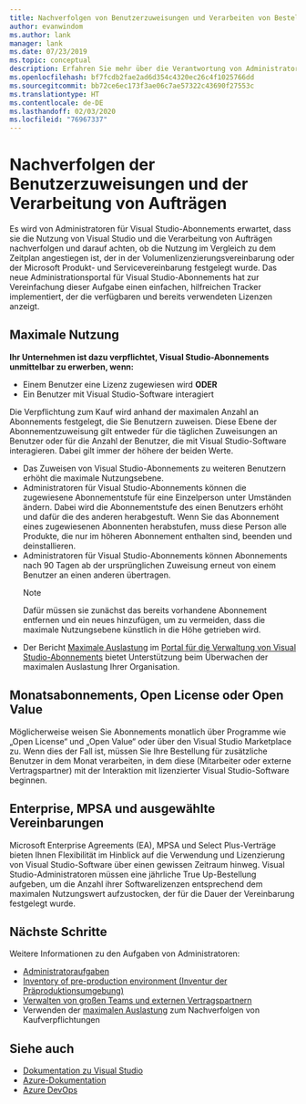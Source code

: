 ```yaml
---
title: Nachverfolgen von Benutzerzuweisungen und Verarbeiten von Bestellungen| Visual Studio Marketplace
author: evanwindom
ms.author: lank
manager: lank
ms.date: 07/23/2019
ms.topic: conceptual
description: Erfahren Sie mehr über die Verantwortung von Administratoren hinsichtlich des Nachverfolgens von Benutzerzuweisungen und des Verarbeitens von Aufträgen.
ms.openlocfilehash: bf7fcdb2fae2ad6d354c4320ec26c4f1025766dd
ms.sourcegitcommit: bb72ce6ec173f3ae06c7ae57322c43690f27553c
ms.translationtype: HT
ms.contentlocale: de-DE
ms.lasthandoff: 02/03/2020
ms.locfileid: "76967337"
---
```

# <a name="track-user-assignment-and-process-orders"></a>Nachverfolgen der Benutzerzuweisungen und der Verarbeitung von Aufträgen
Es wird von Administratoren für Visual Studio-Abonnements erwartet, dass sie die Nutzung von Visual Studio und die Verarbeitung von Aufträgen nachverfolgen und darauf achten, ob die Nutzung im Vergleich zu dem Zeitplan angestiegen ist, der in der Volumenlizenzierungsvereinbarung oder der Microsoft Produkt- und Servicevereinbarung festgelegt wurde. Das neue Administrationsportal für Visual Studio-Abonnements hat zur Vereinfachung dieser Aufgabe einen einfachen, hilfreichen Tracker implementiert, der die verfügbaren und bereits verwendeten Lizenzen anzeigt.

## <a name="maximum-usage"></a>Maximale Nutzung
**Ihr Unternehmen ist dazu verpflichtet, Visual Studio-Abonnements unmittelbar zu erwerben, wenn:**
- Einem Benutzer eine Lizenz zugewiesen wird **ODER**
- Ein Benutzer mit Visual Studio-Software interagiert

Die Verpflichtung zum Kauf wird anhand der maximalen Anzahl an Abonnements festgelegt, die Sie Benutzern zuweisen. Diese Ebene der Abonnementzuweisung gilt entweder für die täglichen Zuweisungen an Benutzer oder für die Anzahl der Benutzer, die mit Visual Studio-Software interagieren. Dabei gilt immer der höhere der beiden Werte.

- Das Zuweisen von Visual Studio-Abonnements zu weiteren Benutzern erhöht die maximale Nutzungsebene.  
- Administratoren für Visual Studio-Abonnements können die zugewiesene Abonnementstufe für eine Einzelperson unter Umständen ändern. Dabei wird die Abonnementstufe des einen Benutzers erhöht und dafür die des anderen herabgestuft. Wenn Sie das Abonnement eines zugewiesenen Abonnenten herabstufen, muss diese Person alle Produkte, die nur im höheren Abonnement enthalten sind, beenden und deinstallieren. 
- Administratoren für Visual Studio-Abonnements können Abonnements nach 90 Tagen ab der ursprünglichen Zuweisung erneut von einem Benutzer an einen anderen übertragen. 
    > [!NOTE]
    > Dafür müssen sie zunächst das bereits vorhandene Abonnement entfernen und ein neues hinzufügen, um zu vermeiden, dass die maximale Nutzungsebene künstlich in die Höhe getrieben wird. 
- Der Bericht [Maximale Auslastung](maximum-usage.md) im [Portal für die Verwaltung von Visual Studio-Abonnements](https://manage.visualstudio.com) bietet Unterstützung beim Überwachen der maximalen Auslastung Ihrer Organisation. 

## <a name="monthly-subscriptions-open-license-or-open-value"></a>Monatsabonnements, Open License oder Open Value
Möglicherweise weisen Sie Abonnements monatlich über Programme wie „Open License“ und „Open Value“ oder über den Visual Studio Marketplace zu. Wenn dies der Fall ist, müssen Sie Ihre Bestellung für zusätzliche Benutzer in dem Monat verarbeiten, in dem diese (Mitarbeiter oder externe Vertragspartner) mit der Interaktion mit lizenzierter Visual Studio-Software beginnen.

## <a name="enterprise-mpsa-and-select-agreements"></a>Enterprise, MPSA und ausgewählte Vereinbarungen
Microsoft Enterprise Agreements (EA), MPSA und Select Plus-Verträge bieten Ihnen Flexibilität im Hinblick auf die Verwendung und Lizenzierung von Visual Studio-Software über einen gewissen Zeitraum hinweg. Visual Studio-Administratoren müssen eine jährliche True Up-Bestellung aufgeben, um die Anzahl ihrer Softwarelizenzen entsprechend dem maximalen Nutzungswert aufzustocken, der für die Dauer der Vereinbarung festgelegt wurde.

## <a name="next-steps"></a>Nächste Schritte
Weitere Informationen zu den Aufgaben von Administratoren:
- [Administratoraufgaben](admin-responsibilities.md)
- [Inventory of pre-production environment (Inventur der Präproduktionsumgebung)](admin-inventory.md)
- [Verwalten von großen Teams und externen Vertragspartnern](manage-teams.md)
- Verwenden der [maximalen Auslastung](maximum-usage.md) zum Nachverfolgen von Kaufverpflichtungen

## <a name="see-also"></a>Siehe auch
- [Dokumentation zu Visual Studio](/visualstudio/)
- [Azure-Dokumentation](/azure/)
- [Azure DevOps](/azure/devops/)